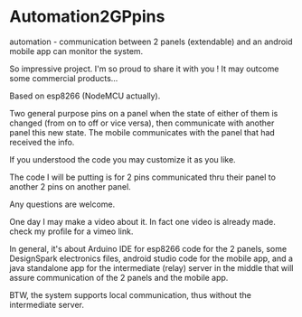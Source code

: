 # Automation2GPpins
automation - communication between 2 panels (extendable) and an android mobile app can monitor the system.

So impressive project. I'm so proud to share it with you ! It may outcome some commercial products...

Based on esp8266 (NodeMCU actually).

Two general purpose pins on a panel when the state of either of them is changed (from on to off or vice versa), then communicate with another panel this new state. The mobile communicates with the panel that had received the info.

If you understood the code you may customize it as you like.

The code I will be putting is for 2 pins communicated thru their panel to another 2 pins on another panel.

Any questions are welcome.

One day I may make a video about it. In fact one video is already made. check my profile for a vimeo link.

In general, it's about Arduino IDE for esp8266 code for the 2 panels, some DesignSpark electronics files, android studio code for the mobile app, and a java standalone app for the intermediate (relay) server in the middle that will assure communication of the 2 panels and the mobile app.

BTW, the system supports local communication, thus without the intermediate server.
